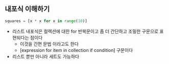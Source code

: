 ## 내포식 이해하기

```python
squares = [x * x for x in range(10)]
```

- 리스트 내포식은 컬렉션에 대한 for 반복문이고 좀 더 간단하고 조밀한 구문으로 표현되다는 점이다
    - 이것을 간편 문법 이라고도 한다
    - [expression for item in collection if condition] 구문이다
- 리스트 뿐만 아니라 세트도 가능하다 